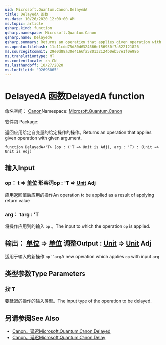 ```yaml
---
uid: Microsoft.Quantum.Canon.DelayedA
title: DelayedA 函数
ms.date: 10/26/2020 12:00:00 AM
ms.topic: article
qsharp.kind: function
qsharp.namespace: Microsoft.Quantum.Canon
qsharp.name: DelayedA
qsharp.summary: Returns an operation that applies given operation with given argument.
ms.openlocfilehash: 11c11cdd75d80d6324666ef56930f7a522121826
ms.sourcegitcommit: 29e0d88a30e4166fa580132124b0eb57e1f0e986
ms.translationtype: MT
ms.contentlocale: zh-CN
ms.lasthandoff: 10/27/2020
ms.locfileid: "92696065"
---
```

# <a name="delayeda-function"></a><span data-ttu-id="aee56-102">DelayedA 函数</span><span class="sxs-lookup"><span data-stu-id="aee56-102">DelayedA function</span></span>

<span data-ttu-id="aee56-103">命名空间： [Canon](xref:Microsoft.Quantum.Canon)</span><span class="sxs-lookup"><span data-stu-id="aee56-103">Namespace: [Microsoft.Quantum.Canon](xref:Microsoft.Quantum.Canon)</span></span>

<span data-ttu-id="aee56-104">软件包 [](https://nuget.org/packages/)</span><span class="sxs-lookup"><span data-stu-id="aee56-104">Package: [](https://nuget.org/packages/)</span></span>


<span data-ttu-id="aee56-105">返回应用给定自变量的给定操作的操作。</span><span class="sxs-lookup"><span data-stu-id="aee56-105">Returns an operation that applies given operation with given argument.</span></span>

```qsharp
function DelayedA<'T> (op : ('T => Unit is Adj), arg : 'T) : (Unit => Unit is Adj)
```


## <a name="input"></a><span data-ttu-id="aee56-106">输入</span><span class="sxs-lookup"><span data-stu-id="aee56-106">Input</span></span>

### <a name="op--t--unit-adj"></a><span data-ttu-id="aee56-107">op： t => [单位](xref:microsoft.quantum.lang-ref.unit) 形容词</span><span class="sxs-lookup"><span data-stu-id="aee56-107">op : 'T => [Unit](xref:microsoft.quantum.lang-ref.unit) Adj</span></span>

<span data-ttu-id="aee56-108">应用返回值后应用的操作</span><span class="sxs-lookup"><span data-stu-id="aee56-108">An operation to be applied as a result of applying return value</span></span>


### <a name="arg--t"></a><span data-ttu-id="aee56-109">arg： t</span><span class="sxs-lookup"><span data-stu-id="aee56-109">arg : 'T</span></span>

<span data-ttu-id="aee56-110">将操作应用到的输入 `op` 。</span><span class="sxs-lookup"><span data-stu-id="aee56-110">The input to which the operation `op` is applied.</span></span>



## <a name="output--unit--unit-adj"></a><span data-ttu-id="aee56-111">输出： [单位](xref:microsoft.quantum.lang-ref.unit) => [单位](xref:microsoft.quantum.lang-ref.unit) 调整</span><span class="sxs-lookup"><span data-stu-id="aee56-111">Output : [Unit](xref:microsoft.quantum.lang-ref.unit) => [Unit](xref:microsoft.quantum.lang-ref.unit) Adj</span></span>

<span data-ttu-id="aee56-112">适用于输入的新操作 `op``arg`</span><span class="sxs-lookup"><span data-stu-id="aee56-112">A new operation which applies `op` with input `arg`</span></span>

## <a name="type-parameters"></a><span data-ttu-id="aee56-113">类型参数</span><span class="sxs-lookup"><span data-stu-id="aee56-113">Type Parameters</span></span>

### <a name="t"></a><span data-ttu-id="aee56-114">找</span><span class="sxs-lookup"><span data-stu-id="aee56-114">'T</span></span>

<span data-ttu-id="aee56-115">要延迟的操作的输入类型。</span><span class="sxs-lookup"><span data-stu-id="aee56-115">The input type of the operation to be delayed.</span></span>

## <a name="see-also"></a><span data-ttu-id="aee56-116">另请参阅</span><span class="sxs-lookup"><span data-stu-id="aee56-116">See Also</span></span>

- [<span data-ttu-id="aee56-117">Canon。延迟</span><span class="sxs-lookup"><span data-stu-id="aee56-117">Microsoft.Quantum.Canon.Delayed</span></span>](xref:Microsoft.Quantum.Canon.Delayed)
- [<span data-ttu-id="aee56-118">Canon。延迟</span><span class="sxs-lookup"><span data-stu-id="aee56-118">Microsoft.Quantum.Canon.Delay</span></span>](xref:Microsoft.Quantum.Canon.Delay)